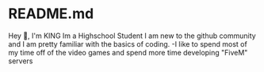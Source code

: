 # README.md
Hey 👋, I'm KING
Im a Highschool Student I am new to the github community and I am pretty familiar with the basics of coding.
        -I like to spend most of my time off of the video games and spend more time developing "FiveM" servers
